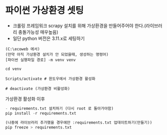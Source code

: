 # 파이썬 가상환경 셋팅
- 크롤링 프레임워크 scrapy 설치를 위해 가상환경을 만들어주어야 한다.(라이브러리 충돌가능성 매우높음)
- 일단 python 버전은 3.11.x로 세팅하기
```shell
(C:\ecoweb 에서)
(만약 아직 가상환경 설치가 안 되었을때, 생성하는 명령어) 
[파이썬 실행파일 경로] -m venv venv 

cd venv 

Scripts/activate # 윈도우에서 가상환경 활성화

# deactivate (가상환경 비활성화)
```
가상환경 활성화 이후 
```python
- requirements.txt 설치하기 (다시 root 로 돌아가야함)
pip install -r requirements.txt

(나중에 라이브러리 추가했을 경우에만 :requirements.txt 업데이트하기(만들기))
pip freeze > requirements.txt
```




